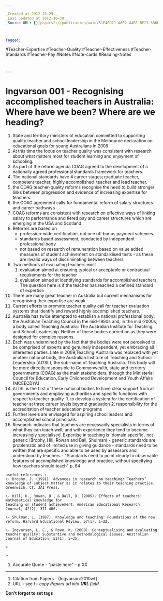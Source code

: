 ```yaml
---

_Created at 2012-10-29._
_Last updated at 2012-10-30._
_Source URL: [](papers2://publication/uuid/51E4FD21-A652-44BF-BF27-6B6BDC966C25)._



Tagged: 
```
#Teacher-Expertise #Teacher-Quality #Teacher-Effectiveness #Teacher-Standards #Teacher-Pay #Notes #Note-cards #Reading-Notes
```


---
```


# Ingvarson 001 - Recognising accomplished teachers in Australia: Where have we been? Where are we heading?


1.  State and territory ministers of education committed to supporting quality teacher and school leadership in the Melbourne declaration on educational goals for young Australians in 2008
2.  At this time the focus on teacher quality was consistent with research about what matters most for student learning and enjoyment of schooling.
3.  As part of the reform agenda COAG agreed to the development of a nationally agreed professional standards framework for teachers.
4.  The national standards have 4 career stages; graduate teacher, competent teacher, highly accomplished  teacher and lead teacher.
5.  the COAG teacher-quality reforms recognise the need to build stronger links between progression and evidence of increasing expertise for teachers.
6.  the COAG agreement calls for fundamental reform of salary structures and career pathways
7.  COAG reforms are consistent with research on effective ways of linking salary to performance and tiered pay and career structures which are emerging in the USA and Scotland
8.  Reforms are based on
    *   profession-wide certification, not one off bonus payment schemes.
    *   standards based assessment, conducted by independent professional body
    *   not based on research of remuneration based on value added measures of student achievement on standardised tests - as these are invalid ways of discriminating between teachers
9.  Two methods of evaluating teachers exist
    1.  evaluation aimed at ensuring typical or acceptable or contractual requirements for the teacher
    2.  evaluation aimed at identifying standards for accomplished teachers. The question here is if the teacher has reached a defined standard of expertise
10.  There are many great teacher in Australia but current mechanisms for recognising their expertise are weak.
11.  Current efforts to promote teacher quality call for teacher evaluation systems that identify and reward highly accomplished teachers.
12.  Australia has twice attempted to establish a national professional body: the Australian Teaching Council in the mid-1990s and, in the mid-2000s, a body called Teaching Australia: The Australian Institute for Teaching and School Leadership. Neither of these bodies carried on as they were designed for complex reasons.
13.  Each was undermined by the fact that the bodies were not perceived to be comprised of experts and genuinely independent, yet embracing all interested parties. Late in 2009,Teaching Australia was replaced with yet another national body, the Australian Institute of Teaching and School Leadership (AITSL), the sub-name of Teaching Australia. This body will be more directly responsible to Commonwealth, state and territory governments (COAG) as the main stakeholders, through the Ministerial Council for Education, Early Childhood Development and Youth Affairs (MCEECDYA)
14.  AITSL is the first of these national bodies to have clear support from all governments and employing authorities and specific functions with respect to teacher quality.
    1.  to develop a system for the certification of teacher at three career levels beyond graduation
    2.  responsibility for the accreditation of teacher education programs
15.  Further levels are envisaged for aspiring school leaders and accomplished school principals.
16.  Research indicates that teachers are necessarily specialists in terms of what they can teach well, and with experience they tend to become increasingly specialised. Expertise in teaching is 'domain specific', not generic (Brophy, Hill, Rowan and Ball, Shulman)
    \- generic standards are problematic and of limited use in giving guidance
    \- standards need to be written that are specific and able to be used by assessors and understood by teachers
    \- "Standards need to point clearly to observable features of accomplished knowledge and practice, without specifying how teachers should teach" p. 64
    
    useful references :
    \- Brophy, J. (1991). Advances in research on teaching: Teachers’ knowledge of subject matter as it relates to their teaching practice. Greenwich, CT: JAI Press.
    
    \- Hill, H., Rowan, B., & Ball, D. (2005). Effects of teachers’ mathematical knowledge for
    teaching on student achievement. American Educational Research Journal, 42(2), 371–406.
    
    \- Shulman, L. (1987). Knowledge and teaching: Foundations of the new reform. Harvard Educational Review, 57(1), 1–22.
    
    \- Ingvarson, L. C., & Rowe, K. (2008). Conceptualising and evaluating teacher quality: Substantive and methodological issues. Australian Journal of Education, 52(1), 5–35.
    
    > 
    
    > 
    

1.  Accurate Quote - "paste here" - p XX

* * *

1.  Citation from Papers - {Ingvarson:2010wf}
2.  URL - see _**i** - copy Papers url into **URL** field_

**Don't forget to set tags**

